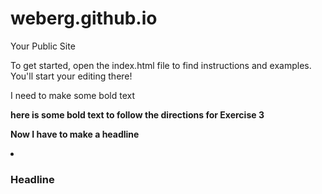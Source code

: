 weberg.github.io
=====================

Your Public Site

To get started, open the index.html file to find instructions and examples. You'll start your editing there!

I need to make some bold text

<b>here is some bold text to follow the directions for Exercise 3<b>

Now I have to make a headline

<li> <h3>Headline</h3></li>

